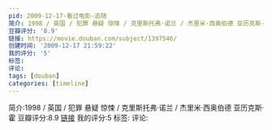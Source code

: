 ```yaml
---
pid: 2009-12-17-看过电影-追随
简介: 1998 / 英国 / 犯罪 悬疑 惊悚 / 克里斯托弗·诺兰 / 杰里米·西奥伯德 亚历克斯·霍
豆瓣评分: '8.9'
链接: https://movie.douban.com/subject/1397546/
创建时间: '2009-12-17 21:59:22'
我的评分: '5'
标签:
评论:
tags: [douban]
categories: [timeline]
---
```

简介:1998 / 英国 / 犯罪 悬疑 惊悚 / 克里斯托弗·诺兰 / 杰里米·西奥伯德 亚历克斯·霍
豆瓣评分:8.9
[链接](https://movie.douban.com/subject/1397546/)
我的评分:5
标签:
评论:
